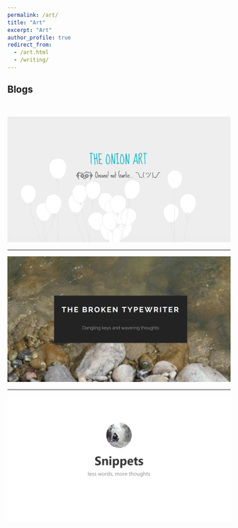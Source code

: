 ```yaml
---
permalink: /art/
title: "Art"
excerpt: "Art"
author_profile: true
redirect_from: 
  - /art.html
  - /writing/
---
```


Blogs
----

<br/>

[![The Onion Art Project](/images/art/onionart.png)](https://theonionart.wordpress.com)

________


[![Broken Typewriter](/images/wordpress.png)](https://priyanmuthu.wordpress.com)

________


[![Snippets](/images/microsnips.png)](https://microsnips.wordpress.com)